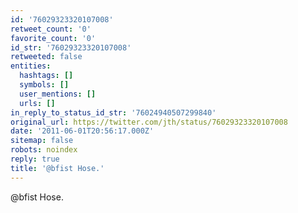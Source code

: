 ```yaml
---
id: '76029323320107008'
retweet_count: '0'
favorite_count: '0'
id_str: '76029323320107008'
retweeted: false
entities:
  hashtags: []
  symbols: []
  user_mentions: []
  urls: []
in_reply_to_status_id_str: '76024940507299840'
original_url: https://twitter.com/jth/status/76029323320107008
date: '2011-06-01T20:56:17.000Z'
sitemap: false
robots: noindex
reply: true
title: '@bfist Hose.'
---
```


@bfist Hose.